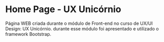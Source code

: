 
<h1>Home Page - UX Unicórnio</h1>

Página WEB criada durante o módulo de Front-end no curso de UX/UI Design: UX Unicórnio.
durante esse módulo foi apresentado e utilizado o framework Bootstrap.
